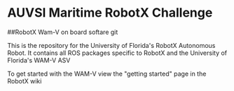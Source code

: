 # AUVSI Maritime RobotX Challenge

##RobotX Wam-V on board softare git

This is the repository for the University of Florida's RobotX Autonomous Robot. It contains all ROS packages specific to RobotX and the University of Florida's WAM-V ASV

To get started with the WAM-V view the "getting started" page in the RobotX wiki
